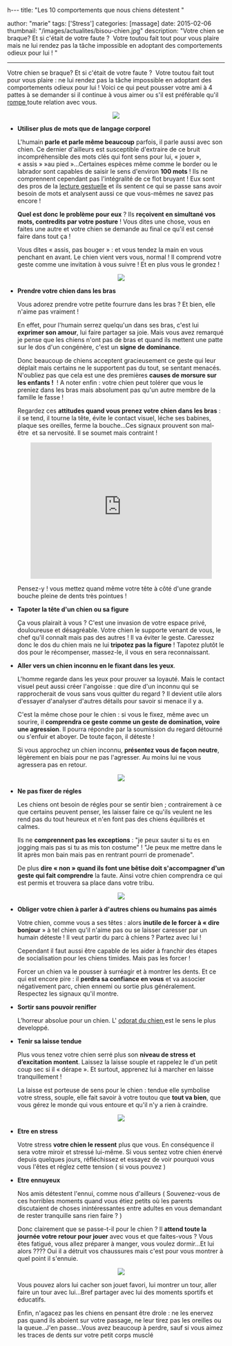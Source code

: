 h---
title: "Les 10 comportements que  nous chiens détestent "

author: "marie"
tags: ['Stress']
categories: [massage]
date: 2015-02-06
thumbnail: "/images/actualites/bisou-chien.jpg"
description: "Votre chien se braque?  Et si c'était de votre faute ?  Votre toutou fait tout pour vous plaire mais ne lui rendez pas la tâche impossible en adoptant des comportements odieux pour lui !  "

---


Votre chien se braque?  Et si c'était de votre faute ?  Votre toutou fait tout pour vous plaire : ne lui rendez pas la tâche impossible en adoptant des comportements odieux pour lui ! Voici ce qui peut pousser votre ami à 4 pattes à se demander si il continue à vous aimer ou s'il est préférable qu'il <a href="http://www.mnn.com/family/pets/stories/11-things-humans-do-that-dogs-hate" target="_blank"> rompe </a> toute relation avec vous.






<p align="center"><img src= "/images/actualites/bisou-chien.jpg"></p>



<ul> <li><b>Utiliser plus de mots que de langage corporel</b>

L'humain <b>parle et parle même beaucoup</b> parfois, il parle aussi avec son chien. Ce dernier d'ailleurs est susceptible d'extraire de ce bruit incompréhensible des mots clés qui font sens pour lui, « jouer », « assis » »au pied »...Certaines espèces même comme le border ou le labrador sont capables de saisir le sens d'environ <b>100 mots</b> ! Ils ne comprennent cependant pas l'intégralité de ce flot bruyant ! Eux sont des pros de la <a href ="http://www.chien-calme.com/actualites/langage_corporel_canin_fatigue/" target =_blank> lecture gestuelle</a> et ils sentent ce qui se passe sans avoir besoin de mots et analysent aussi ce que vous-mêmes ne savez pas encore !

<b>Quel est donc le problème pour eux</b> ? Ils <b>reçoivent en simultané vos mots, contredits par votre posture</b> ! Vous dites une chose, vous en faites une autre et votre chien se demande au final ce qu'il est censé faire dans tout ça !

Vous dites « assis, pas bouger » : et vous tendez la main en vous penchant en avant. Le chien vient vers vous, normal ! Il comprend votre geste comme une invitation à vous suivre ! Et en plus vous le grondez !</li>

<p align= "center"><img src= "/images/actualites/bored-dog.jpg"</p>

<li><b>Prendre votre chien dans les bras</b>


Vous adorez prendre votre petite fourrure dans les bras ? Et bien, elle n'aime pas vraiment !

En effet, pour l'humain serrez quelqu'un dans ses bras, c'est lui <b>exprimer son amour</b>, lui faire partager sa joie. Mais vous avez remarqué je pense que les chiens n'ont pas de bras et quand ils mettent une patte sur le dos d'un congénère, c'est un <b>signe de dominance</b>.

Donc beaucoup de chiens acceptent gracieusement ce geste qui leur déplait mais certains ne le supportent pas du tout, se sentant menacés. N'oubliez pas que cela est une des premières <b>causes de morsure sur les enfants ! </b>  ! A noter enfin : votre chien peut tolérer que vous le preniez dans les bras mais absolument pas qu'un autre membre de la famille le fasse !

Regardez ces <b>attitudes quand vous prenez votre chien dans les bras</b> : il se tend, il tourne la tête, évite le contact visuel, léche ses babines, plaque ses oreilles, ferme la bouche...Ces signaux prouvent son mal-être  et sa nervosité. Il se soumet mais contraint !</li>

<p align= "center"><iframe width="420" height="315" src="https://www.youtube.com/embed/MLcjCSa2gZY" frameborder="0" allowfullscreen></iframe></p>


Pensez-y ! vous mettez quand même votre tête à côté d'une grande bouche pleine de dents très pointues !

<li><b>Tapoter la tête d'un chien ou sa figure</b>

Ça vous plairait à vous ? C'est une invasion de votre espace privé, douloureuse et désagréable. Votre chien le supporte venant de vous, le chef qu'il connaît mais pas des autres ! Il va éviter le geste.
Caressez donc le dos du chien mais ne lui <b>tripotez pas la figure</b> ! Tapotez plutôt le dos pour le récompenser, massez-le, il vous en sera reconnaissant.</li>

<li><b>Aller vers un chien inconnu en le fixant dans les yeux</b>.

L'homme regarde dans les yeux pour prouver sa loyauté. Mais le contact visuel peut aussi créer l'angoisse : que dire d'un inconnu qui se rapprocherait de vous sans vous quitter du regard ? Il devient utile alors d'essayer d'analyser d'autres détails pour savoir si menace il y a.

C'est la même chose pour le chien : si vous le fixez, même avec un sourire, il <b>comprendra ce geste comme un geste de domination, voire une agression</b>. Il pourra répondre par la soumission du regard détourné ou s'enfuir et aboyer. De toute façon, il déteste !

Si vous approchez un chien inconnu, <b>présentez vous de façon neutre</b>, légèrement en biais pour ne pas l'agresser. Au moins lui ne vous agressera pas en retour.</li>

<p align= "center"><img src= "/images/actualites/fixer-chien.JPG"</p>

<li><b>Ne pas fixer de régles</b>

Les chiens ont besoin de régles pour se sentir bien ; contrairement à ce que certains peuvent penser, les laisser faire ce qu'ils veulent ne les rend pas du tout heureux et n'en font pas des chiens équilibrés et calmes.

Ils ne <b>comprennent pas les exceptions</b> : "je peux sauter si tu es en jogging mais pas si tu as mis ton costume" ! "Je peux me mettre dans le lit après mon bain mais pas en rentrant pourri de promenade".

De plus <b>dire « non » quand ils font une bêtise doit s'accompagner d'un geste qui fait comprendre</b> la faute. Ainsi votre chien comprendra ce qui est permis et trouvera sa place dans votre tribu.</li>


<p align= "center"><img src= "/images/actualites/gestuelle-chien.jpg"</p>

<li><b> Obliger votre chien à parler à d'autres chiens ou humains pas aimés</b>

Votre chien, comme vous a ses têtes : alors <b>inutile de le forcer à « dire bonjour</b> » à tel chien qu'il n'aime pas ou se laisser caresser par un humain déteste ! Il veut partir du parc à chiens ? Partez avec lui !

Cependant il faut aussi être capable de les aider à franchir des étapes de socialisation pour les chiens timides. Mais pas les forcer !

Forcer un chien va le pousser à surréagir et à montrer les dents. Et ce qui est encore pire : il <b>perdra sa confiance en vous</b> et va associer négativement parc, chien ennemi ou sortie plus généralement. Respectez les signaux qu'il montre.</li>

<li><b> Sortir sans pouvoir renifler </b>

L’horreur absolue pour un chien. L' <a href="http:/www.chien-calme.com/actualites/Chien-et-odorat/" target="_blank"> odorat du chien </a> est le sens le plus developpé.</li>

<li><b> Tenir sa laisse tendue </b>

Plus vous tenez votre chien serré plus son <b>niveau de stress et d’excitation montent</b>. Laissez la laisse souple et rappelez le d'un petit coup sec si il « dérape ». Et surtout, apprenez lui à marcher en laisse tranquillement !

La laisse est porteuse de sens pour le chien : tendue elle symbolise votre stress, souple, elle fait savoir à votre toutou que <b>tout va bien</b>, que vous gérez le monde qui vous entoure et qu'il n'y a rien à craindre. </li>

<p align= "center"><img src= "/images/actualites/chienlaisse.jpg"</p>
<li><b> Etre en stress</b>

Votre stress <b>votre chien le ressent</b> plus que vous. En conséquence il sera votre miroir et stressé lui-même. Si vous sentez votre chien énervé depuis quelques jours, réfléchissez et essayez de voir pourquoi vous vous l'êtes et réglez cette tension ( si vous pouvez )
</li>
<li> <b> Etre ennuyeux </b>

Nos amis détestent l'ennui, comme nous d'ailleurs ( Souvenez-vous de ces horribles moments quand vous étiez petits où les parents discutaient de choses inintéressantes entre adultes en vous demandant de rester tranquille sans rien faire ? )

Donc clairement que se passe-t-il pour le chien ? Il <b>attend toute la journée votre retour pour jouer</b> avec vous et que faites-vous ? Vous êtes fatigué, vous allez préparer à manger, vous voulez dormir...Et lui alors ???? Oui il a détruit vos chaussures mais c'est pour vous montrer à quel point il s'ennuie.

<p align= "center"><img src= "/images/actualites/boreddog.jpg"</p>


Vous pouvez alors lui cacher son jouet favori, lui montrer un tour, aller faire un tour avec lui...Bref partager avec lui des moments sportifs et éducatifs.

Enfin, n'agacez pas les chiens en pensant être drole : ne les enervez pas quand ils aboient sur votre passage, ne leur tirez pas les oreilles ou la queue..J'en passe...Vous avez beaucoup à perdre, sauf si vous aimez les traces de dents sur votre petit corps musclé











